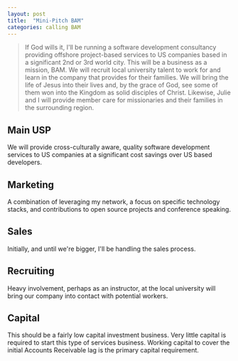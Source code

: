 ```yaml
---
layout: post
title:  "Mini-Pitch BAM"
categories: calling BAM
---
```


> If God wills it, I'll be running a software development consultancy providing offshore project-based services to US companies based in a significant 2nd or 3rd world city.  This will be a business as a mission, BAM.  We will recruit local university talent to work for and learn in the company that provides for their families.  We will bring the life of Jesus into their lives and, by the grace of God, see some of them won into the Kingdom as solid disciples of Christ.  Likewise, Julie and I will provide member care for missionaries and their families in the surrounding region.

## Main USP

We will provide cross-culturally aware, quality software development services to US companies at a significant cost savings over US based developers.

## Marketing

A combination of leveraging my network, a focus on specific technology stacks, and contributions to open source projects and conference speaking.

## Sales

Initially, and until we're bigger, I'll be handling the sales process.

## Recruiting

Heavy involvement, perhaps as an instructor, at the local university will bring our company into contact with potential workers.

## Capital

This should be a fairly low capital investment business.  Very little capital is required to start this type of services business.  Working capital to cover the initial Accounts Receivable lag is the primary capital requirement.
